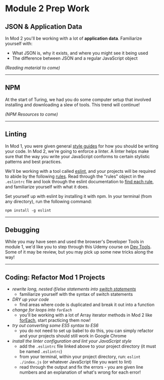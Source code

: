 # Module 2 Prep Work



## JSON & Application Data

In Mod 2 you'll be working with a lot of **application data**. Familiarize yourself with:

* What JSON is, why it exists, and where you might see it being used
* The difference between JSON and a regular JavaScript object

*(Reading material to come)*



------------------------------------------------------



## NPM

At the start of Turing, we had you do some computer setup that involved installing and downloading a slew of tools. This trend will continue! 

*(NPM Resources to come)*



------------------------------------------------------



## Linting

In Mod 1, you were given general [style guides](https://github.com/turingschool-examples/javascript/tree/master/es5) for how you should be writing your code. In Mod 2, we're going to enforce a linter. A linter helps make sure that the way you write your JavaScript conforms to certain stylistic patterns and best practices.

We'll be working with a tool called [eslint](https://eslint.org/), and your projects will be required to abide by the following [rules](https://github.com/turingschool-examples/javascript/blob/master/linters/module-2/non-react/.eslintrc). Read through the "rules" object in the `.eslintrc` file and look through the eslint documentation to [find each rule](https://eslint.org/docs/rules/), and familiarize yourself with what it does.

Set yourself up with eslint by installing it with npm. In your terminal (from any directory), run the following command:

`npm install -g eslint`




------------------------------------------------------



## Debugging

While you may have seen and used the browser's Developer Tools in module 1, we'd like you to step through this Udemy course on [Dev Tools](https://www.udemy.com/devtools-2017-the-basics-of-chrome-developer-tools/). Some of it may be review, but you may pick up some new tricks along the way!



------------------------------------------------------




## Coding: Refactor Mod 1 Projects

  - *rewrite long, nested if/else statements into [switch statements](https://developer.mozilla.org/en-US/docs/Web/JavaScript/Reference/Statements/switch)*
    - familiarize yourself with the syntax of switch statements
  - *DRY up your code*
    - find areas where code is duplicated and break it out into a function
  - *change for loops into `forEach`*
    - you'll be working with a lot of Array iterator methods in Mod 2 like [forEach](https://developer.mozilla.org/en-US/docs/Web/JavaScript/Reference/Global_Objects/Array/forEach), start practicing them now!
  - *try out converting some ES5 syntax to ES6*
    - you do not need to set up babel to do this, you can simply refactor and your projects should still work in Google Chrome
  - *install the linter configuration and lint your JavaScript style*
    - add the `.eslintrc` file linked above to your project directory (it must be named `.eslintrc`)
    - from your terminal, within your project directory, run: `eslint ./index.js` (or whatever JavaScript file you want to lint)
    - read through the output and fix the errors - you are given line numbers and an explanation of what's wrong for each error!













<!-- ## JavaScript

We'll be introducing some new JavaScript syntax this module which we'd like you to familiarize yourself with. Read the following chapters of [Understanding ECMAScript 6](https://leanpub.com/understandinges6/read):

- [Functions](https://leanpub.com/understandinges6/read#leanpub-auto-functions)
- [Expanded Object Functionality](https://leanpub.com/understandinges6/read#leanpub-auto-expanded-object-functionality)
- [Destructuring for Easier Data Access](https://leanpub.com/understandinges6/read#leanpub-auto-destructuring-for-easier-data-access)
- [Improved Array Capabilities](https://leanpub.com/understandinges6/read#leanpub-auto-improved-array-capabilities) (You're only expected to read the sections on "Creating Arrays" and "New Methods on All Arrays")

Then go through this [ES6 Tutorial](http://ccoenraets.github.io/es6-tutorial/):
  - `Setting Up Babel`
  - `Using let Variables`
  - `Using Destructuring`
  - `Using Arrow Functions`

Set up a repl.it account by folowing the directions [here](https://gist.github.com/thatPamIAm/ec20e805e385cc2b423185ef26bed046) 

And do the codecademy [ES6 Class Tutorial](https://www.codecademy.com/courses/learn-javascript-classes/lessons/classes/exercises/introduction)
 -->